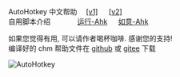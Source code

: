﻿---
layout: default
---

AutoHotkey 中文帮助&emsp; [[v1]](zh-cn/docs/index.htm) &emsp; [[v2]](v2/docs/index.htm)  
自用脚本介绍&emsp; &emsp; &emsp;    [运行-Ahk](Run-Ahk/index.md)  &emsp; [如意-Ahk](RuYi-Ahk/index.md)  

如果您觉得有用, 可以请作者喝杯咖啡. 感谢您的支持!  
编译好的 chm 帮助文件在 [github](https://raw.githubusercontent.com/wyagd001/RuYi-Ahk/main/%E5%BC%95%E7%94%A8%E7%A8%8B%E5%BA%8F/2.0/AutoHotkey2.0.chm) 或 [gitee](https://gitee.com/wyagd001/RuYi-Ahk/raw/main/%E5%BC%95%E7%94%A8%E7%A8%8B%E5%BA%8F/2.0/AutoHotkey2.0.chm) 下载

<!-- ![Image text](https://raw.githubusercontent.com/wyagd001/wyagd001.github.io/master/img/coffee.png) -->
<!-- ![Image text](https://wyagd001.github.io/img/coffee.png){:height="256px" width="256px"}-->


![AutoHotkey](https://wyagd001.github.io/img/ahk-logo-no-text241x78-180.png)
